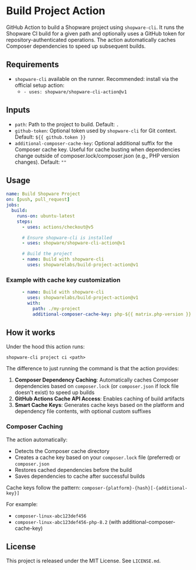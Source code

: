 # Build Project Action

GitHub Action to build a Shopware project using `shopware-cli`. It runs the Shopware CI build for a given path and optionally uses a GitHub token for repository-authenticated operations. The action automatically caches Composer dependencies to speed up subsequent builds.

## Requirements
- `shopware-cli` available on the runner. Recommended: install via the official setup action:
  - `- uses: shopware/shopware-cli-action@v1`

## Inputs
- `path`: Path to the project to build. Default: `.`
- `github-token`: Optional token used by `shopware-cli` for Git context. Default: `${{ github.token }}`
- `additional-composer-cache-key`: Optional additional suffix for the Composer cache key. Useful for cache busting when dependencies change outside of composer.lock/composer.json (e.g., PHP version changes). Default: `""`

## Usage

```yaml
name: Build Shopware Project
on: [push, pull_request]
jobs:
  build:
    runs-on: ubuntu-latest
    steps:
      - uses: actions/checkout@v5

      # Ensure shopware-cli is installed
      - uses: shopware/shopware-cli-action@v1

      # Build the project
      - name: Build with shopware-cli
        uses: shopwarelabs/build-project-action@v1
```

### Example with cache key customization

```yaml
      - name: Build with shopware-cli
        uses: shopwarelabs/build-project-action@v1
        with:
          path: ./my-project
          additional-composer-cache-key: php-${{ matrix.php-version }}
```

## How it works

Under the hood this action runs:
```
shopware-cli project ci <path>
```

The difference to just running the command is that the action provides:
1. **Composer Dependency Caching**: Automatically caches Composer dependencies based on `composer.lock` (or `composer.json` if lock file doesn't exist) to speed up builds
2. **GitHub Actions Cache API Access**: Enables caching of build artifacts
3. **Smart Cache Keys**: Generates cache keys based on the platform and dependency file contents, with optional custom suffixes

### Composer Caching

The action automatically:
- Detects the Composer cache directory
- Creates a cache key based on your `composer.lock` file (preferred) or `composer.json`
- Restores cached dependencies before the build
- Saves dependencies to cache after successful builds

Cache keys follow the pattern: `composer-{platform}-{hash}[-{additional-key}]`

For example:
- `composer-linux-abc123def456`
- `composer-linux-abc123def456-php-8.2` (with additional-composer-cache-key)

## License
This project is released under the MIT License. See `LICENSE.md`.
